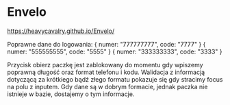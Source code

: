# Envelo
https://heavycavalry.github.io/Envelo/

Poprawne dane do logowania:
  { numer: "777777777", code: "7777" }
  { numer: "555555555", code: "5555" }
  { numer: "333333333", code: "3333" }
  
  Przycisk obierz paczkę jest zablokowany do momentu gdy wpiszemy poprawną długość oraz format telefonu i kodu.
  Walidacja z informacją dotyczącą za krótkiego bądź złego formatu pokazuje się gdy stracimy focus na polu z inputem.
  Gdy dane są w dobrym formacie, jednak paczka nie istnieje w bazie, dostajemy o tym informacje.
